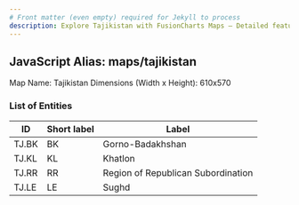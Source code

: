 ```yaml
---
# Front matter (even empty) required for Jekyll to process
description: Explore Tajikistan with FusionCharts Maps – Detailed features for seamless integration. Try now & enhance your data visualization today! 
---
```


## JavaScript Alias: maps/tajikistan

Map Name: Tajikistan
Dimensions (Width x Height): 610x570





### List of Entities

ID | Short label | Label
---|---|---|
TJ.BK|BK|Gorno-Badakhshan
TJ.KL|KL|Khatlon
TJ.RR|RR|Region of Republican Subordination
TJ.LE|LE|Sughd